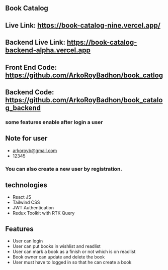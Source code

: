 ## Book Catalog

## Live Link: https://book-catalog-nine.vercel.app/

## Backend Live Link: https://book-catalog-backend-alpha.vercel.app

## Front End Code: https://github.com/ArkoRoyBadhon/book_catlog
## Backend Code: https://github.com/ArkoRoyBadhon/book_catalog_backend

### some features enable after login a user

## Note for user
- arkoroyb@gmail.com
- 12345

### You can also create a new user by registration.

## technologies
- React JS
- Tailwind CSS
- JWT Authentication
- Redux Toolkit with RTK Query

## Features
- User can login
- User can put books in wishlist and readlist
- User can mark a book as a finish or not which is on readlist
- Book owner can update and delete the book
- User must have to logged in so that he can create a book
